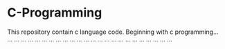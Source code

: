 # C-Programming
This repository contain c language code.
Beginning with c programming... ... ... ... ... ... ... ... ... ... ... ... ... ... ... ... ... ... ... ... ... ... ... ... ...
